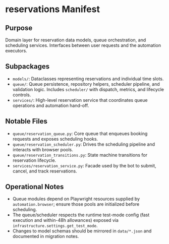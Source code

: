 # reservations Manifest

## Purpose
Domain layer for reservation data models, queue orchestration, and scheduling services. Interfaces between user requests and the automation executors.

## Subpackages
- `models/`: Dataclasses representing reservations and individual time slots.
- `queue/`: Queue persistence, repository helpers, scheduler pipeline, and validation logic. Includes `scheduler/` with dispatch, metrics, and lifecycle controls.
- `services/`: High-level reservation service that coordinates queue operations and automation hand-off.

## Notable Files
- `queue/reservation_queue.py`: Core queue that enqueues booking requests and exposes scheduling hooks.
- `queue/reservation_scheduler.py`: Drives the scheduling pipeline and interacts with browser pools.
- `queue/reservation_transitions.py`: State machine transitions for reservation lifecycle.
- `services/reservation_service.py`: Facade used by the bot to submit, cancel, and track reservations.

## Operational Notes
- Queue modules depend on Playwright resources supplied by `automation.browser`; ensure those pools are initialized before scheduling.
- The queue/scheduler respects the runtime test-mode config (fast execution and within-48h allowances) exposed via `infrastructure.settings.get_test_mode`.
- Changes to model schemas should be mirrored in `data/*.json` and documented in migration notes.

